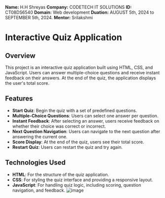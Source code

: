 **Name:** H.H Shreyas
**Company:** CODETECH IT SOLUTIONS
**ID:** CT08DS6540
**Domain:** Web development
**Duation:** AUGUST 5th, 2024 to SEPTEMBER 5th,
2024.
**Mentor:** Srilakshmi

# Interactive Quiz Application

## Overview

This project is an interactive quiz application built using HTML, CSS, and JavaScript. Users can answer multiple-choice questions and receive instant feedback on their answers. At the end of the quiz, the application displays the user's total score.

## Features

- **Start Quiz**: Begin the quiz with a set of predefined questions.
- **Multiple-Choice Questions**: Users can select one answer per question.
- **Instant Feedback**: After selecting an answer, users receive feedback on whether their choice was correct or incorrect.
- **Next Question Navigation**: Users can navigate to the next question after answering the current one.
- **Score Display**: At the end of the quiz, users see their total score.
- **Restart Quiz**: Users can restart the quiz and try again.

## Technologies Used

- **HTML**: For the structure of the quiz application.
- **CSS**: For styling the quiz interface and providing a responsive layout.
- **JavaScript**: For handling quiz logic, including scoring, question navigation, and feedback.
![image](https://github.com/user-attachments/assets/aab83cbc-d6d6-44ba-a71a-2574e791d907)


